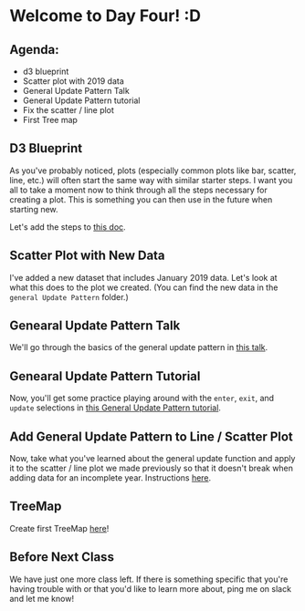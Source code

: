 
# Welcome to Day Four! :D

## Agenda:
- d3 blueprint
- Scatter plot with 2019 data
- General Update  Pattern Talk
- General Update Pattern tutorial
- Fix the scatter / line plot
- First Tree map

## D3 Blueprint
As you've probably noticed, plots (especially common plots like bar, scatter, line, etc.) will often start the same way with similar starter steps. I want you all to take a moment now to think through all the steps necessary for creating a plot. This is something you can then use in the future when starting new. 

Let's add the steps to [this doc](https://docs.google.com/document/d/12V8c9BRft1uhFFTjg9c0sAucCfVVyho63fIsQqk8gdg/edit?usp=sharing).

## Scatter Plot with New Data

I've added a new dataset that includes January 2019 data. Let's look at what this does to the plot we created. (You can find the new data in the `general Update Pattern` folder.)

## Genearal Update Pattern Talk

We'll go through the basics of the general update  pattern in [this talk](https://github.com/molliemarie/SharedSlides/blob/master/General_Update_Pattern.pdf). 

## Genearal Update Pattern Tutorial

Now, you'll get some practice playing around with the `enter`, `exit`, and `update` selections in [this General Update Pattern tutorial](/Projects&Exercises/generalUpdatePattern/genUpdatePattern_StarTrekLab.md).

## Add General Update  Pattern to Line / Scatter Plot

Now, take what you've learned about the general update function and apply it to the scatter / line plot we made previously so that it doesn't break when adding data for an incomplete year. Instructions [here](/Projects&Exercises/generalUpdatePattern/). 

## TreeMap

Create first TreeMap [here](/Projects&Exercises/TreeMap/)!

## Before Next Class

We have just one more class left. If there is something specific that you're having trouble with or that you'd like to learn more about, ping me on slack and let me know!


